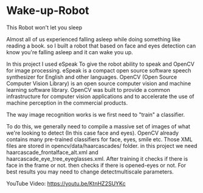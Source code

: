 # Wake-up-Robot
This Robot won't let you sleep

Almost all of us experienced falling asleep while doing something like reading a book.
so I built a robot that based on face and eyes detection can know you're falling asleep and it can wake you up.

In this project I used eSpeak To give the robot ability to speak and OpenCV for image processing.
eSpeak is a compact open source software speech synthesizer for English and other languages.
OpenCV (Open Source Computer Vision Library) is an open source computer vision and machine learning software library.
OpenCV was built to provide a common infrastructure for computer vision applications and to accelerate the use of machine perception in the commercial products.

The way image recognition works is we first need to "train" a classifier.

To do this, we generally need to compile a massive set of images of what we're looking to detect (In this case face and eyes).  OpenCV already contains many pre-trained classifiers for face, eyes, smile etc. Those XML files are stored in opencv/data/haarcascades/ folder. in this project we need haarcascade_frontalface_alt.xml and haarcascade_eye_tree_eyeglasses.xml.
After training it checks if there is face in the frame or not. then checks if there is opened-eyes or not. 
For best results you may need to change detectmultiscale parameters.

YouTube Video: https://youtu.be/KtnHZ2SUYKc
